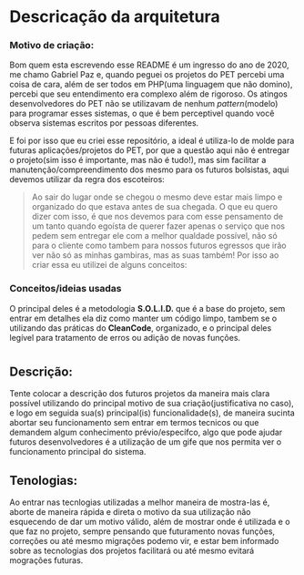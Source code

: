 # Descricação da arquitetura

### Motivo de criação:
Bom quem esta escrevendo esse README é um ingresso do ano de 2020, me chamo Gabriel Paz e, quando peguei os projetos do PET percebi uma coisa de cara, além de ser todos em PHP(uma linguagem que não domino), percebi que seu entendimento era complexo além de rigoroso. Os atingos desenvolvedores do PET não se utilizavam de nenhum _pattern_(modelo) para programar esses sistemas, o que é bem perceptivel quando você observa sistemas escritos por pessoas diferentes. 

E foi por isso que eu criei esse repositório, a ideal é utiliza-lo de molde para futuras aplicações/projetos do PET, por que a questão aqui não é entregar o projeto(sim isso é importante, mas não é tudo!), mas sim facilitar a manutenção/compreendimento dos mesmo para os futuros bolsistas, aqui devemos utilizar da regra dos escoteiros:
> Ao sair do lugar onde se chegou o mesmo deve estar mais limpo e organizado do que estava antes de sua chegada.
O que eu quero dizer com isso, é que nos devemos para com esse pensamento de um tanto quando egoísta de querer fazer apenas o serviço que nos pedem sem entregar ele com a melhor qualdade possível, não só para o cliente como tambem para nossos futuros egressos que irão ver não só as minhas gambiras, mas as suas também! Por isso ao criar essa eu utilizei de alguns conceitos:

### Conceitos/ideias usadas

O principal deles é a metodologia **S.O.L.I.D.** que é a base do projeto, sem entrar em detalhes ela diz como manter um código limpo, tambem se o utilizando das práticas do **CleanCode**, organizado, e o principal deles legível para tratamento de erros ou adição de novas funções.



# <Nome do programa/>

## Descrição:

Tente colocar a descrição dos futuros projetos da maneira mais clara possível utilizando do principal motivo de sua criação(justificativa no caso), e logo em seguida sua(s) principal(is) funcionalidade(s), de maneira sucinta abortar seu funcionamento sem entrar em termos tecnicos ou que demandem algum conhecimento prévio/específco, algo que pode ajudar futuros desenvolvedores é a utilização de um gife que nos permita ver o funcionamento principal do sistema.

## Tenologias:

Ao entrar nas tecnlogias utilizadas a melhor maneira de mostra-las é, aborte de maneira rápida e direta o motivo da sua utilização não esquecendo de dar um motivo válido, além de mostrar onde é utilizada e o que faz no projeto, sempre pensando que futuramento novas funções, correções ou até mesmo migrações podemo vir, e estar bem informado sobre as tecnologias dos projetos facilitará ou até mesmo evitará mograções futuras.